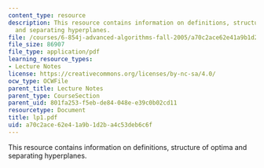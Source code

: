 ```yaml
---
content_type: resource
description: This resource contains information on definitions, structure of optima
  and separating hyperplanes.
file: /courses/6-854j-advanced-algorithms-fall-2005/a70c2ace62e41a9b1d2ba4c53deb6c6f_lp1.pdf
file_size: 86907
file_type: application/pdf
learning_resource_types:
- Lecture Notes
license: https://creativecommons.org/licenses/by-nc-sa/4.0/
ocw_type: OCWFile
parent_title: Lecture Notes
parent_type: CourseSection
parent_uid: 801fa253-f5eb-de84-048e-e39c0b02cd11
resourcetype: Document
title: lp1.pdf
uid: a70c2ace-62e4-1a9b-1d2b-a4c53deb6c6f
---
```

This resource contains information on definitions, structure of optima and separating hyperplanes.